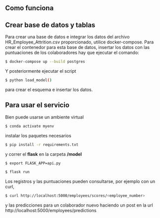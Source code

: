 ## Como funciona
## Crear base de datos y tablas
Para crear una base de datos e integrar los datos del archivo HR_Employee_Attrition.csv proporcionado, utilice docker-compose. Para crear el contenedor para esta base de datos, insertar los datos con las puntuaciones de los colaboradores hay que ejecutar el comando:

```bash
$ docker-compose up --build postgres
```

Y posteriormente ejecutar el script
```bash
$ python load_model()
```
para crear el esquema e insertar los datos.

## Para usar el servicio
Bien puede usarse un ambiente virtual

```bash
$ conda activate myenv
```

instalar los paquetes necesarios
```bash
$ pip install -r requirements.txt
```

y correr el **flask** en la carpeta **/model**

```bash
$ export FLASK_APP=api.py
```

```bash
$ flask run
```

Los registros y las puntuaciones pueden consultarse, por ejemplo con un curl,
```bash
$ curl http://localhost:5000/employees/scores/<employee_number>
```
y las predicciones para un colaborador nuevo haciendo un post en la url http://localhost:5000/employees/predictions
